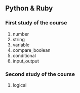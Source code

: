 ## Python & Ruby

### First study of the course
1. number
2. string
3. variable
4. compare_boolean
5. conditional
6. input_output

### Second study of the course
1. logical